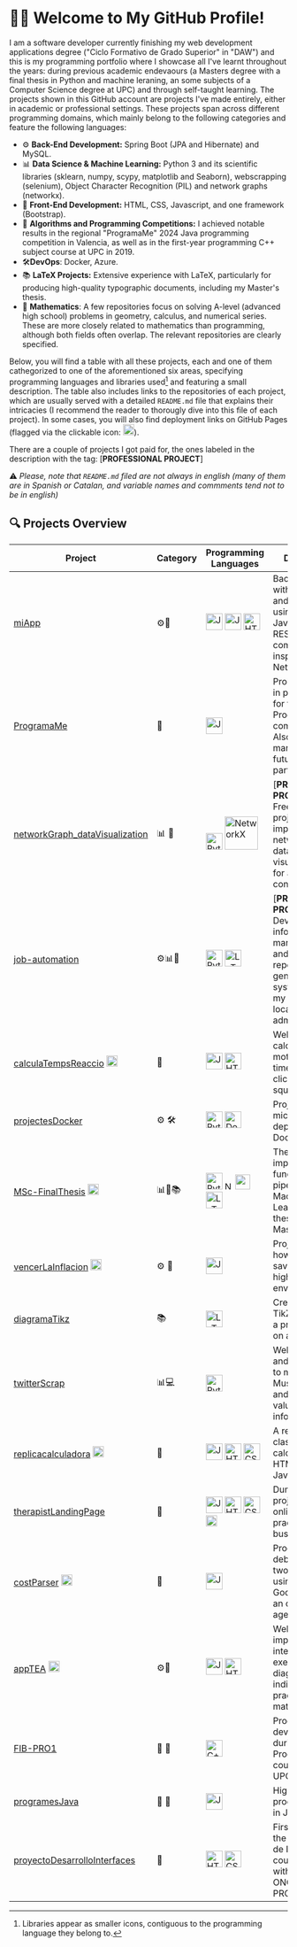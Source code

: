 

<!--
**blackcub3s/blackcub3s** is a ✨ _special_ ✨ repository because its `README.md` (this file) appears on your GitHub profile.

Here are some ideas to get you started:

- 🔭 I’m currently working on ...
- 🌱 I’m currently learning ...
- 👯 I’m looking to collaborate on ...
- 🤔 I’m looking for help with ...
- 💬 Ask me about ...
- 📫 How to reach me: ...
- 😄 Pronouns: ...
- ⚡ Fun fact: ...
-->


# 👨‍💻 Welcome to My GitHub Profile!

I am a software developer currently finishing my web development applications degree ("Ciclo Formativo de Grado Superior" in "DAW") and this is my programming portfolio where I showcase all I've learnt throughout the years: during previous academic endevaours (a Masters degree with a final thesis in Python and machine leraning, an some subjects of a Computer Science degree at UPC) and through self-taught learning. The projects shown in this GitHub account are projects I've made entirely, either in academic or professional settings. These projects span across different programming domains, which mainly belong to the following categories and feature the following languages:

- ⚙️ **Back-End Development:**  Spring Boot (JPA and Hibernate) and MySQL.
- 📊 **Data Science & Machine Learning:** Python 3 and its scientific libraries (sklearn, numpy, scypy, matplotlib and Seaborn), webscrapping (selenium), Object Character Recognition (PIL) and network graphs (networkx).
- 🎨 **Front-End Development:** HTML, CSS, Javascript, and one framework (Bootstrap).
- 🧠 **Algorithms and Programming Competitions:** I achieved notable results in the regional "ProgramaMe" 2024 Java programming competition in Valencia, as well as in the first-year programming C++ subject course at UPC in 2019.
- 🛠️**DevOps**: Docker, Azure.
- 📚 **LaTeX Projects:** Extensive experience with LaTeX, particularly for producing high-quality typographic documents, including my Master's thesis.
- 📐 **Mathematics**: A few repositories focus on solving A-level (advanced high school) problems in geometry, calculus, and numerical series. These are more closely related to mathematics than programming, although both fields often overlap. The relevant repositories are clearly specified.

Below, you will find a table with all these projects, each and one of them cathegorized to one of the aforementioned six areas, specifying programming languages and libraries used[^1] and featuring a small description. The table also includes links to the repositories of each project, which are usually served with a detailed `README.md` file that explains their intricacies (I recommend the reader to thorougly dive into this file of each project). In some cases, you will also find deployment links on GitHub Pages (flagged via the clickable icon: <img src="https://img.icons8.com/material-outlined/24/000000/internet.png" alt="deployed" width="20"/>).

There are a couple of projects I got paid for, the ones labeled in the description with the tag: [**PROFESSIONAL PROJECT**]

⚠️ *Please, note that `README.md` filed are not always in english (many of them are in Spanish or Catalan, and variable names and commments tend not to be in english)* 


## 🔍 Projects Overview

| Project    | Category   | Programming Languages   | Description       |
|---------------------------------------------------------------|-------------------------------|-----------------------------------------------------------------------------------------------------|---------------------------------------------------------------------------------------------------------------------|
| [miApp](https://github.com/blackcub3s/miApp)                 | <span title="Back-End">⚙️</span><span title="Front-End">🎨</span>   | <span title="Java"><img src="https://cdn.jsdelivr.net/gh/devicons/devicon/icons/java/java-original.svg" alt="Java" width="30" /></span> <span title="JavaScript"><img src="https://cdn.jsdelivr.net/gh/devicons/devicon/icons/javascript/javascript-original.svg" alt="JavaScript" width="30" /></span> <span title="HTML"><img src="https://cdn.jsdelivr.net/gh/devicons/devicon/icons/html5/html5-original.svg" alt="HTML" width="30" /></span> | Backend project with Springboot and front-end using vanilla JavaScript. API REST communication inspired by Netflix.  |
| [ProgramaMe](https://github.com/blackcub3s/ProgramaMe)       | <span title="Algorithms">🧠</span>           | <span title="Java"><img src="https://cdn.jsdelivr.net/gh/devicons/devicon/icons/java/java-original.svg" alt="Java" width="30" /></span> | Problems solved in preparation for the ProgramaMe competition. Also serves as a manual for future participants.      |
| [networkGraph_dataVisualization](https://github.com/blackcub3s/networkGraph_dataVisualization) | <span title="Data Science">📊</span> <span title="Algorithms">🧠</span> | <span title="Python"><img src="https://cdn.jsdelivr.net/gh/devicons/devicon/icons/python/python-original.svg" alt="Python" width="30" /></span> <span title="NetworkX"><img src="https://networkx.github.io/_static/networkx_logo.svg" alt="NetworkX" width="60"/></span> | [**PROFESSIONAL PROJECT**] Freelance project implementing a network-graph data visualization tool for a tech consultancy.    |
| [job-automation](https://github.com/blackcub3s/job-automation) | <span title="Automation">⚙️</span><span title="Data Science">📊</span><span title="Algorithms">🧠</span> | <span title="Python"><img src="https://cdn.jsdelivr.net/gh/devicons/devicon/icons/python/python-original.svg" alt="Python" width="30" /></span> <span title="LaTeX"><img src="https://cdn.jsdelivr.net/gh/devicons/devicon/icons/latex/latex-original.svg" alt="LaTeX" width="30" /></span> |[**PROFESSIONAL PROJECT**] Developed an information management and automatic report generation system during my work at a local administration. |
| [calculaTempsReaccio](https://github.com/blackcub3s/calculaTempsReaccio) <span title="click me to see deployed page"><a href="https://blackcub3s.github.io/calculaTempsReaccio/" target="_blank"><img src="https://img.icons8.com/material-outlined/24/000000/internet.png" alt="deployed" width="20"/></a></span> | <span title="Front-End">🎨</span>            | <span title="JavaScript"><img src="https://cdn.jsdelivr.net/gh/devicons/devicon/icons/javascript/javascript-original.svg" alt="JavaScript" width="30" /></span> <span title="HTML"><img src="https://cdn.jsdelivr.net/gh/devicons/devicon/icons/html5/html5-original.svg" alt="HTML" width="30" /></span> | Web app to calculate the motor reaction time of a user by clicking on black squares.                                 |
| [projectesDocker](https://github.com/blackcub3s/projectesDocker) | <span title="Back-End">⚙️</span>  <span title="devOps">🛠️</span>             | <span title="Python"><img src="https://cdn.jsdelivr.net/gh/devicons/devicon/icons/python/python-original.svg" alt="Python" width="30" /></span> <span title="Docker"><img src="https://cdn.jsdelivr.net/gh/devicons/devicon/icons/docker/docker-original.svg" alt="Docker" width="30" /></span> | Projects of microservices deployed with Docker.                                                                     |
| [MSc-FinalThesis](https://github.com/blackcub3s/MSc-FinalThesis) <span title="click me to see deployed page"><a href="https://github.com/blackcub3s/MSc-FinalThesis/blob/main/TFM_FINAL_santiagosanchez.pdf" target="_blank"><img src="https://img.icons8.com/material-outlined/24/000000/internet.png" alt="deployed" width="20"/></a></span> | <span title="Data Science">📊</span><span title="Algorithms">🧠</span><span title="LaTeX">📚</span> | <span title="Python"><img src="https://cdn.jsdelivr.net/gh/devicons/devicon/icons/python/python-original.svg" alt="Python" width="30" /></span> <span title="NumPy"><img src="https://cdn.jsdelivr.net/gh/devicons/devicon/icons/numpy/numpy-original.svg" alt="NumPy" width="15" /></span> <span title="Scikit-learn"><img src="https://upload.wikimedia.org/wikipedia/commons/0/05/Scikit_learn_logo_small.svg" width="27" /></span> <span title="LaTeX"><img src="https://cdn.jsdelivr.net/gh/devicons/devicon/icons/latex/latex-original.svg" alt="LaTeX" width="30" /></span> | The most important code, functions, and pipelines for the Machine Learning final thesis of my Master's degree.       |
| [vencerLaInflacion](https://github.com/blackcub3s/vencerLaInflacion)  <span title="click me to see deployed page"><a href="https://blackcub3s.github.io/vencerLaInflacion/" target="_blank"><img src="https://img.icons8.com/material-outlined/24/000000/internet.png" alt="deployed" width="20"/></a></span> | <span title="Back-End">⚙️</span> <span title="Mathematics">📐</span>               | <span title="JavaScript"><img src="https://cdn.jsdelivr.net/gh/devicons/devicon/icons/javascript/javascript-original.svg" alt="JavaScript" width="30" /></span> | Project showing how to grow savings in a high-inflation environment.                                                 |
| [diagramaTikz](https://github.com/blackcub3s/diagramaTikz)   | <span title="LaTeX">📚</span>               | <span title="LaTeX"><img src="https://cdn.jsdelivr.net/gh/devicons/devicon/icons/latex/latex-original.svg" alt="LaTeX" width="30" /></span> | Creation of a TikZ diagram of a process based on a drawing.                                                          |
| [twitterScrap](https://github.com/blackcub3s/twitterScrap)   | <span title="Data Science">📊</span><span title="Web Scraping">💻</span>     | <span title="Python"><img src="https://cdn.jsdelivr.net/gh/devicons/devicon/icons/python/python-original.svg" alt="Python" width="30" /></span> | Web scraping and OCR project to monitor Elon Musk's Twitter and extract valuable trading info faster.                |
| [replicacalculadora](https://github.com/blackcub3s/replicacalculadora)  <span title="click me to see casio replica in action"><a href="https://blackcub3s.github.io/replicacalculadora/" target="_blank"><img src="https://img.icons8.com/material-outlined/24/000000/internet.png" alt="deployed" width="20"/></a></span> | <span title="Front-End">🎨</span>            | <span title="JavaScript"><img src="https://cdn.jsdelivr.net/gh/devicons/devicon/icons/javascript/javascript-original.svg" alt="JavaScript" width="30" /></span> <span title="HTML"><img src="https://cdn.jsdelivr.net/gh/devicons/devicon/icons/html5/html5-original.svg" alt="HTML" width="30" /></span> <span title="CSS"><img src="https://cdn.jsdelivr.net/gh/devicons/devicon/icons/css3/css3-original.svg" alt="CSS" width="30" /></span> | A replica of the classical Casio calculator using HTML, CSS, and JavaScript.                                         |
| [therapistLandingPage](https://github.com/blackcub3s/therapistLandingPage) | <span title="Front-End">🎨</span>           | <span title="JavaScript"><img src="https://cdn.jsdelivr.net/gh/devicons/devicon/icons/javascript/javascript-original.svg" alt="JavaScript" width="30" /></span> <span title="HTML"><img src="https://cdn.jsdelivr.net/gh/devicons/devicon/icons/html5/html5-original.svg" alt="HTML" width="30" /></span> <span title="CSS"><img src="https://cdn.jsdelivr.net/gh/devicons/devicon/icons/css3/css3-original.svg" alt="CSS" width="30" /></span> <span title="Bootstrap"><img src="https://cdn.jsdelivr.net/gh/devicons/devicon/icons/bootstrap/bootstrap-original.svg" alt="Bootstrap" width="20" /></span> | Dummy web project for an online therapy practice business.                                                           |
| [costParser](https://github.com/blackcub3s/costParser) <span title="see the deployed app to share your expenses!"><a href="https://blackcub3s.github.io/costParser/" target="_blank"><img src="https://img.icons8.com/material-outlined/24/000000/internet.png" alt="deployed" width="20"/></a></span>       | <span title="Front-End">🎨</span>            | <span title="JavaScript"><img src="https://cdn.jsdelivr.net/gh/devicons/devicon/icons/javascript/javascript-original.svg" alt="JavaScript" width="30" /></span> | Program to track debt between two individuals using data from Google Keep or an online agenda.                       |
| [appTEA](https://github.com/blackcub3s/appTEA) <span title="see the deployed app to help educate autism individuals"><a href="https://blackcub3s.github.io/appTEA/" target="_blank"><img src="https://img.icons8.com/material-outlined/24/000000/internet.png" alt="deployed" width="20"/></a></span>             | <span title="Back-End">⚙️</span><span title="Front-End">🎨</span> | <span title="JavaScript"><img src="https://cdn.jsdelivr.net/gh/devicons/devicon/icons/javascript/javascript-original.svg" alt="JavaScript" width="30" /></span> <span title="HTML"><img src="https://cdn.jsdelivr.net/gh/devicons/devicon/icons/html5/html5-original.svg" alt="HTML" width="30" /></span> | Web app implementing an interactive exercise for ASD diagnosed individuals to practice basic math operations.        |
| [FIB-PRO1](https://github.com/blackcub3s/FIB-PRO1)           | <span title="Algorithms">🧠</span>   <span title="Mathematics">📐</span>    | <span title="C++"><img src="https://cdn.jsdelivr.net/gh/devicons/devicon/icons/cplusplus/cplusplus-original.svg" alt="C++" width="30" /></span> | Programs developed during the Programació 1 course at FIB UPC.                                                       |
| [programesJava](https://github.com/blackcub3s/programesJava) | <span title="Algorithms">🧠</span>   <span title="Mathematics">📐</span>    | <span title="Java"><img src="https://cdn.jsdelivr.net/gh/devicons/devicon/icons/java/java-original.svg" alt="Java" width="30" /></span> | Highlighted programs made in Java.                                                                                   |
| [proyectoDesarrolloInterfaces](https://github.com/blackcub3s/proyectoDesarrolloInterfaces) | <span title="Front-End">🎨</span>     | <span title="HTML"><img src="https://cdn.jsdelivr.net/gh/devicons/devicon/icons/html5/html5-original.svg" alt="HTML" width="30" /></span> <img src="https://cdn.jsdelivr.net/gh/devicons/devicon/icons/css3/css3-original.svg" alt="CSS" width="30" /></span>| First project of the "Desarrollo de Interfaces" course (created with a teammate: ONGOING PROJECT).                                     |


[^1]: Libraries appear as smaller icons, contiguous to the programming language they belong to.
